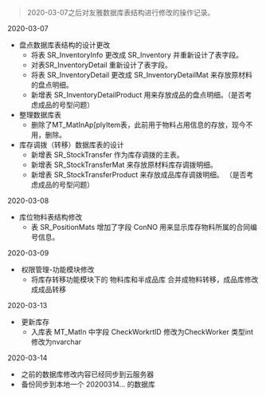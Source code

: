 

> 2020-03-07之后对友雅数据库表结构进行修改的操作记录。

2020-03-07

- 盘点数据库表结构的设计更改
  - 将表 SR_InventoryInfo 更改成 SR_Inventory 并重新设计了表字段。
  - 对表SR_InventoryDetail 重新设计了表字段。
  - 将表 SR_InventoryDetail 更改成 SR_InventoryDetailMat 来存放原材料的盘点明细。
  - 新增表 SR_InventoryDetailProduct 用来存放成品的盘点明细。（是否考虑成品的号型问题） 
- 整理数据库表
  - 删除了MT_MatInAp[plyItem表，此前用于物料占用信息的存放，现今不用，删除。
- 库存调拨（转移）数据库表的设计
  - 新增表 SR_StockTransfer 作为库存调拨的主表。
  - 新增表 SR_StockTransferMat 来存放原材料库存调拨明细。
  - 新增表  SR_StockTransferProduct 来存放成品库存调拨明细。 （是否考虑成品的号型问题） 

2020-03-08

- 库位物料表结构修改
  - 表 SR_PositionMats 增加了字段 ConNO 用来显示库存物料所属的合同编号信息。

2020-03-09

- ​	权限管理-功能模块修改
  - 将库存转移功能模块下的 物料库和半成品库 合并成物料转移，成品库修改成成品转移

2020-03-13

- ​	更新库存
  - 入库表 MT_MatIn 中字段 CheckWorkrtID 修改为CheckWorker 类型int修改为nvarchar

2020-03-14

- ​	之前的数据库修改内容已经同步到云服务器
- ​    备份同步到本地一个 20200314... 的数据库
